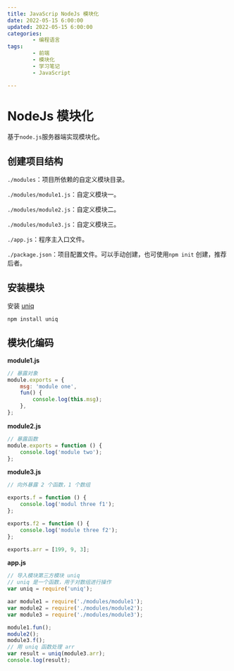 ```yaml
---
title: JavaScrip NodeJs 模块化
date: 2022-05-15 6:00:00
updated: 2022-05-15 6:00:00
categories:
        - 编程语言
tags:
        - 前端
        - 模块化
        - 学习笔记
        - JavaScript

---
```


# NodeJs 模块化

基于`node.js`服务器端实现模块化。

## 创建项目结构

`./modules`：项目所依赖的自定义模块目录。

`./modules/module1.js`：自定义模块一。

`./modules/module2.js`：自定义模块二。

`./modules/module3.js`：自定义模块三。

`./app.js`：程序主入口文件。

`./package.json`：项目配置文件。可以手动创建，也可使用`npm init` 创建，推荐后者。

## 安装模块

安装 [uniq](https://www.npmjs.com/package/uniq)

```sh
npm install uniq
```

## 模块化编码

**module1.js**

```js
// 暴露对象
module.exports = {
	msg: 'module one',
	fun() {
		console.log(this.msg);
	},
};

```

**module2.js**

```js
// 暴露函数
module.exports = function () {
	console.log('module two');
};
```

**module3.js**

```js
// 向外暴露 2 个函数，1 个数组

exports.f = function () {
	console.log('modul three f1');
};

exports.f2 = function () {
	console.log('module three f2');
};

exports.arr = [199, 9, 3];

```

**app.js**

```js
// 导入模块第三方模块 uniq
// uniq 是一个函数，用于对数组进行操作
var uniq = require('uniq');

aar module1 = require('./modules/module1');
var module2 = require('./modules/module2');
var module3 = require('./modules/module3');

module1.fun();
module2();
module3.f();
// 用 uniq 函数处理 arr
var result = uniq(module3.arr);
console.log(result);

```

